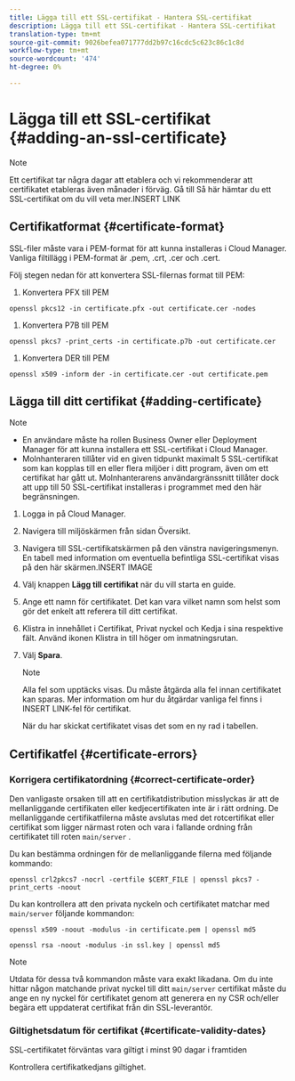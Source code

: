 ```yaml
---
title: Lägga till ett SSL-certifikat - Hantera SSL-certifikat
description: Lägga till ett SSL-certifikat - Hantera SSL-certifikat
translation-type: tm+mt
source-git-commit: 9026befea071777dd2b97c16cdc5c623c86c1c8d
workflow-type: tm+mt
source-wordcount: '474'
ht-degree: 0%

---
```



# Lägga till ett SSL-certifikat {#adding-an-ssl-certificate}

>[!NOTE]
>Ett certifikat tar några dagar att etablera och vi rekommenderar att certifikatet etableras även månader i förväg. Gå till Så här hämtar du ett SSL-certifikat om du vill veta mer.INSERT LINK

## Certifikatformat {#certificate-format}

SSL-filer måste vara i PEM-format för att kunna installeras i Cloud Manager. Vanliga filtillägg i PEM-format är .pem, .crt, .cer och .cert.

Följ stegen nedan för att konvertera SSL-filernas format till PEM:

1. Konvertera PFX till PEM

`openssl pkcs12 -in certificate.pfx -out certificate.cer -nodes`

1. Konvertera P7B till PEM

`openssl pkcs7 -print_certs -in certificate.p7b -out certificate.cer`

1. Konvertera DER till PEM

`openssl x509 -inform der -in certificate.cer -out certificate.pem`

## Lägga till ditt certifikat {#adding-certificate}

>[!NOTE]
>* En användare måste ha rollen Business Owner eller Deployment Manager för att kunna installera ett SSL-certifikat i Cloud Manager.
>* Molnhanteraren tillåter vid en given tidpunkt maximalt 5 SSL-certifikat som kan kopplas till en eller flera miljöer i ditt program, även om ett certifikat har gått ut. Molnhanterarens användargränssnitt tillåter dock att upp till 50 SSL-certifikat installeras i programmet med den här begränsningen.


1. Logga in på Cloud Manager.
1. Navigera till miljöskärmen från sidan Översikt.
1. Navigera till SSL-certifikatskärmen på den vänstra navigeringsmenyn. En tabell med information om eventuella befintliga SSL-certifikat visas på den här skärmen.INSERT IMAGE
1. Välj knappen **Lägg till certifikat** när du vill starta en guide.
1. Ange ett namn för certifikatet. Det kan vara vilket namn som helst som gör det enkelt att referera till ditt certifikat.
1. Klistra in innehållet i Certifikat, Privat nyckel och Kedja i sina respektive fält. Använd ikonen Klistra in till höger om inmatningsrutan.
1. Välj **Spara**.

   >[!NOTE]
   >Alla fel som upptäcks visas. Du måste åtgärda alla fel innan certifikatet kan sparas. Mer information om hur du åtgärdar vanliga fel finns i INSERT LINK-fel för certifikat.

   När du har skickat certifikatet visas det som en ny rad i tabellen.

## Certifikatfel {#certificate-errors}

### Korrigera certifikatordning {#correct-certificate-order}

Den vanligaste orsaken till att en certifikatdistribution misslyckas är att de mellanliggande certifikaten eller kedjecertifikaten inte är i rätt ordning. De mellanliggande certifikatfilerna måste avslutas med det rotcertifikat eller certifikat som ligger närmast roten och vara i fallande ordning från certifikatet till roten `main/server` .

Du kan bestämma ordningen för de mellanliggande filerna med följande kommando:

`openssl crl2pkcs7 -nocrl -certfile $CERT_FILE | openssl pkcs7 -print_certs -noout`

Du kan kontrollera att den privata nyckeln och certifikatet matchar med `main/server` följande kommandon:

`openssl x509 -noout -modulus -in certificate.pem | openssl md5`

`openssl rsa -noout -modulus -in ssl.key | openssl md5`

>[!NOTE]
>Utdata för dessa två kommandon måste vara exakt likadana. Om du inte hittar någon matchande privat nyckel till ditt `main/server` certifikat måste du ange en ny nyckel för certifikatet genom att generera en ny CSR och/eller begära ett uppdaterat certifikat från din SSL-leverantör.

### Giltighetsdatum för certifikat {#certificate-validity-dates}

SSL-certifikatet förväntas vara giltigt i minst 90 dagar i framtiden

Kontrollera certifikatkedjans giltighet.
